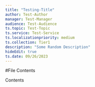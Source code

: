```yaml
---
title: "Testing-Title"
author: Test-Author
manager: Test-Manager
audience: Test-Audience
ts.topic: Test-Topic
ts.service: Test-Service
ts.localizationpriority: medium
ts.collection: Tier1
description: "Some Random Description"
hideEdit: true
ts.date: 09/26/2023
---
```


#File Contents

Contents
